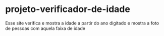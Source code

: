 # projeto-verificador-de-idade
Esse site verifica e mostra a idade a partir do ano digitado e mostra a foto de pessoas com aquela faixa de idade
